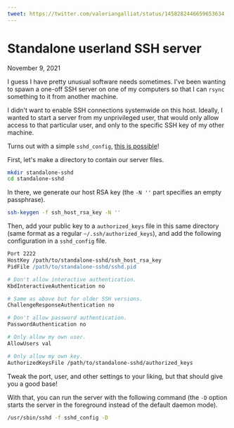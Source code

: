 ```yaml
---
tweet: https://twitter.com/valeriangalliat/status/1458282446659653634
---
```


# Standalone userland SSH server
November 9, 2021

I guess I have pretty unusual software needs sometimes. I've been
wanting to spawn a one-off SSH server on one of my computers so that I
can `rsync` something to it from another machine.

I didn't want to enable SSH connections systemwide on this host.
Ideally, I wanted to start a server from my unprivileged user, that
would only allow access to that particular user, and only to the
specific SSH key of my other machine.

Turns out with a simple `sshd_config`, [this is possible](https://sourceware.org/legacy-ml/cygwin/2008-04/msg00363.html)!

First, let's make a directory to contain our server files.

```sh
mkdir standalone-sshd
cd standalone-sshd
```

In there, we generate our host RSA key (the `-N ''` part specifies an
empty passphrase).

```sh
ssh-keygen -f ssh_host_rsa_key -N ''
```

Then, add your public key to a `authorized_keys` file in this same
directory (same format as a regular `~/.ssh/authorized_keys`), and add
the following configuration in a `sshd_config` file.

```apache
Port 2222
HostKey /path/to/standalone-sshd/ssh_host_rsa_key
PidFile /path/to/standalone-sshd/sshd.pid

# Don't allow interactive authentication.
KbdInteractiveAuthentication no

# Same as above but for older SSH versions.
ChallengeResponseAuthentication no

# Don't allow password authentication.
PasswordAuthentication no

# Only allow my own user.
AllowUsers val

# Only allow my own key.
AuthorizedKeysFile /path/to/standalone-sshd/authorized_keys
```

Tweak the port, user, and other settings to your liking, but that should
give you a good base!

With that, you can run the server with the following command (the `-D`
option starts the server in the foreground instead of the default daemon
mode).

```sh
/usr/sbin/sshd -f sshd_config -D
```
